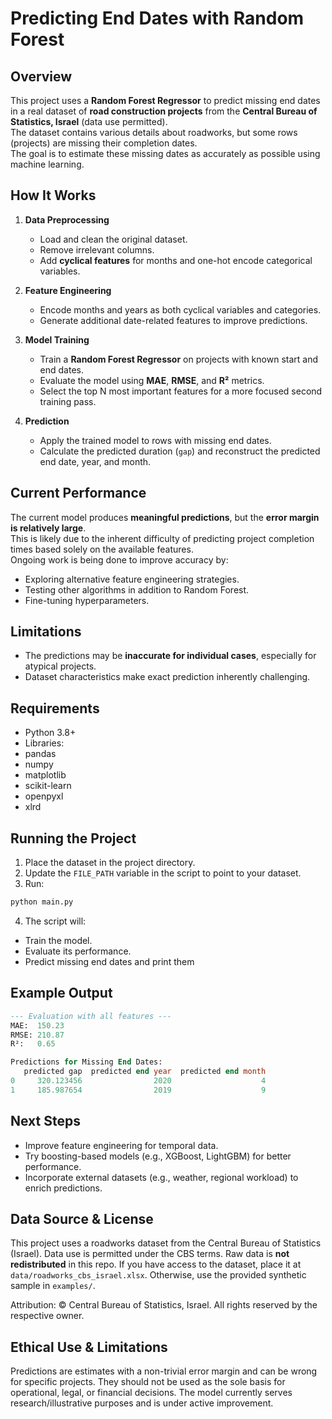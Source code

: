 # Predicting End Dates with Random Forest

## Overview
This project uses a **Random Forest Regressor** to predict missing end dates in a real dataset of **road construction projects** from the **Central Bureau of Statistics, Israel** (data use permitted).  
The dataset contains various details about roadworks, but some rows (projects) are missing their completion dates.  
The goal is to estimate these missing dates as accurately as possible using machine learning.

## How It Works
1. **Data Preprocessing**  
   - Load and clean the original dataset.  
   - Remove irrelevant columns.  
   - Add **cyclical features** for months and one-hot encode categorical variables.  

2. **Feature Engineering**  
   - Encode months and years as both cyclical variables and categories.  
   - Generate additional date-related features to improve predictions.  

3. **Model Training**  
   - Train a **Random Forest Regressor** on projects with known start and end dates.  
   - Evaluate the model using **MAE**, **RMSE**, and **R²** metrics.  
   - Select the top N most important features for a more focused second training pass.  

4. **Prediction**  
   - Apply the trained model to rows with missing end dates.  
   - Calculate the predicted duration (`gap`) and reconstruct the predicted end date, year, and month.

## Current Performance
The current model produces **meaningful predictions**, but the **error margin is relatively large**.  
This is likely due to the inherent difficulty of predicting project completion times based solely on the available features.  
Ongoing work is being done to improve accuracy by:
- Exploring alternative feature engineering strategies.
- Testing other algorithms in addition to Random Forest.
- Fine-tuning hyperparameters.

## Limitations
- The predictions may be **inaccurate for individual cases**, especially for atypical projects.  
- Dataset characteristics make exact prediction inherently challenging.

## Requirements
- Python 3.8+
- Libraries:  
- pandas
- numpy
- matplotlib
- scikit-learn
- openpyxl
- xlrd  


## Running the Project
1. Place the dataset in the project directory.
2. Update the `FILE_PATH` variable in the script to point to your dataset.
3. Run:
 ```bash
 python main.py
```
4. The script will:
* Train the model.
* Evaluate its performance.
* Predict missing end dates and print them

## Example Output
```sql
--- Evaluation with all features ---
MAE:  150.23
RMSE: 210.87
R²:   0.65

Predictions for Missing End Dates:
   predicted gap  predicted end year  predicted end month
0     320.123456                2020                    4
1     185.987654                2019                    9
```

## Next Steps
* Improve feature engineering for temporal data.
* Try boosting-based models (e.g., XGBoost, LightGBM) for better performance.
* Incorporate external datasets (e.g., weather, regional workload) to enrich predictions.

## Data Source & License
This project uses a roadworks dataset from the Central Bureau of Statistics (Israel).
Data use is permitted under the CBS terms. Raw data is **not redistributed** in this repo.
If you have access to the dataset, place it at `data/roadworks_cbs_israel.xlsx`.
Otherwise, use the provided synthetic sample in `examples/`.

Attribution: © Central Bureau of Statistics, Israel. All rights reserved by the respective owner.

## Ethical Use & Limitations
Predictions are estimates with a non-trivial error margin and can be wrong for specific projects.
They should not be used as the sole basis for operational, legal, or financial decisions.
The model currently serves research/illustrative purposes and is under active improvement.
